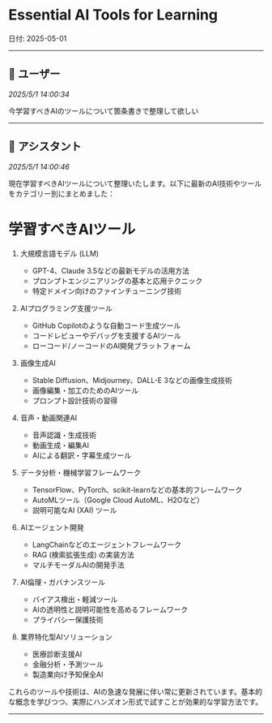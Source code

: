 # Essential AI Tools for Learning

日付: 2025-05-01

---

## 👤 ユーザー
*2025/5/1 14:00:34*

今学習すべきAIのツールについて箇条書きで整理して欲しい

---

## 🤖 アシスタント
*2025/5/1 14:00:46*

現在学習すべきAIツールについて整理いたします。以下に最新のAI技術やツールをカテゴリー別にまとめました：

# 学習すべきAIツール

1. 大規模言語モデル (LLM)
   - GPT-4、Claude 3.5などの最新モデルの活用方法
   - プロンプトエンジニアリングの基本と応用テクニック
   - 特定ドメイン向けのファインチューニング技術

2. AIプログラミング支援ツール
   - GitHub Copilotのような自動コード生成ツール
   - コードレビューやデバッグを支援するAIツール
   - ローコード/ノーコードのAI開発プラットフォーム

3. 画像生成AI
   - Stable Diffusion、Midjourney、DALL-E 3などの画像生成技術
   - 画像編集・加工のためのAIツール
   - プロンプト設計技術の習得

4. 音声・動画関連AI
   - 音声認識・生成技術
   - 動画生成・編集AI
   - AIによる翻訳・字幕生成ツール

5. データ分析・機械学習フレームワーク
   - TensorFlow、PyTorch、scikit-learnなどの基本的フレームワーク
   - AutoMLツール（Google Cloud AutoML、H2Oなど）
   - 説明可能なAI (XAI) ツール

6. AIエージェント開発
   - LangChainなどのエージェントフレームワーク
   - RAG (検索拡張生成) の実装方法
   - マルチモーダルAIの開発手法

7. AI倫理・ガバナンスツール
   - バイアス検出・軽減ツール
   - AIの透明性と説明可能性を高めるフレームワーク
   - プライバシー保護技術

8. 業界特化型AIソリューション
   - 医療診断支援AI
   - 金融分析・予測ツール
   - 製造業向け予知保全AI

これらのツールや技術は、AIの急速な発展に伴い常に更新されています。基本的な概念を学びつつ、実際にハンズオン形式で試すことが効果的な学習方法です。

---
